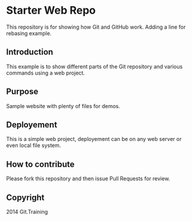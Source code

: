 # Starter Web Repo

This repository is for showing how Git and GitHub work. Adding a line for rebasing example.

## Introduction

This example is to show different parts of the Git repository and various commands using a web project.

## Purpose

Sample website with plenty of files for demos.

## Deployement

This is a simple web project, deployement can be on any web server or even local file system.

## How to contribute

Please fork this repository and then issue Pull Requests for review.

## Copyright

2014 Git.Training